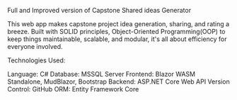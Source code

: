 Full and Improved version of Capstone Shared ideas Generator

This web app makes capstone project idea generation, sharing, and rating a breeze. Built with SOLID principles, Object-Oriented Programming(OOP) to keep things maintainable, scalable, and modular, it's all about efficiency for everyone involved.

Technologies Used:

Language: C#
Database: MSSQL Server
Frontend: Blazor WASM Standalone, MudBlazor, Bootstrap
Backend: ASP.NET Core Web API
Version Control: GitHub
ORM: Entity Framework Core
